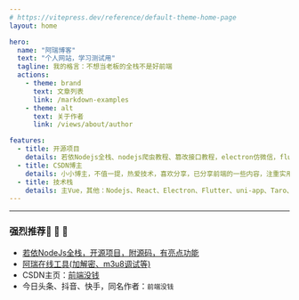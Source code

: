 ```yaml
---
# https://vitepress.dev/reference/default-theme-home-page
layout: home

hero:
  name: "阿瑞博客"
  text: "个人网站，学习测试用"
  tagline: 我的格言：不想当老板的全栈不是好前端
  actions:
    - theme: brand
      text: 文章列表
      link: /markdown-examples
    - theme: alt
      text: 关于作者
      link: /views/about/author

features:
  - title: 开源项目
    details: 若依Nodejs全栈、nodejs爬虫教程、篡改接口教程，electron仿微信，flutter仿微信，更新中
  - title: CSDN博主
    details: 小小博主，不值一提，热爱技术，喜欢分享，已分享前端的一些内容，注重实用性，浅显易懂
  - title: 技术栈
    details: 主Vue，其他：Nodejs、React、Electron、Flutter、uni-app、Taro、浏览器插件、小程序等
---
```


***
### 强烈推荐:tada: :tada: :tada:
- [若依NodeJs全栈，开源项目，附源码，有亮点功能](http://yanrui521.com:5000)
- [阿瑞在线工具(加解密、m3u8调试等)](http://yanrui521.com:3020)
- CSDN主页：[前端没钱](https://blog.csdn.net/yan1915766026)
- 今日头条、抖音、快手，同名作者：`前端没钱`
